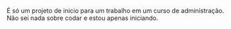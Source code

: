 É só um projeto de inicio para um trabalho em um curso de administração.
Não sei nada sobre codar e estou apenas iniciando.
